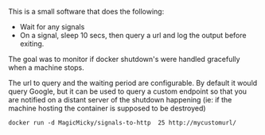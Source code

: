 This is a small software that does the following:
- Wait for any signals
- On a signal, sleep 10 secs, then query a url and log the output before exiting.

The goal was to monitor if docker shutdown's were handled gracefully when a machine stops.

The url to query and the waiting period are configurable. By default it would query Google, but it can be used to query a custom endpoint so that you are notified on a distant server of the shutdown happening (ie: if the machine hosting the container is supposed to be destroyed)

```
docker run -d MagicMicky/signals-to-http  25 http://mycustomurl/
```

